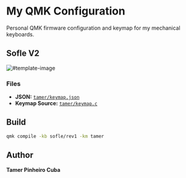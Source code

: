 # My QMK Configuration

Personal QMK firmware configuration and keymap for my mechanical keyboards.

## Sofle V2

![#template-image](https://via.placeholder.com/800x400.png?text=Layout+Image+Will+Be+Auto-Updated)
### Files
- **JSON:** [`tamer/keymap.json`](/keyboards/sofle/keymaps/tamer/keymap.json)
- **Keymap Source:** [`tamer/keymap.c`](/keyboards/sofle/keymaps/tamer/keymap.c)

## Build

```bash
qmk compile -kb sofle/rev1 -km tamer
```

## Author

**Tamer Pinheiro Cuba**
